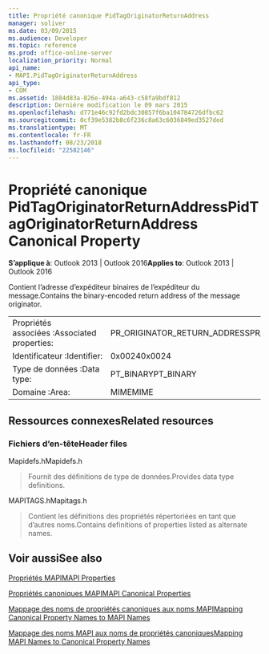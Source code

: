 ```yaml
---
title: Propriété canonique PidTagOriginatorReturnAddress
manager: soliver
ms.date: 03/09/2015
ms.audience: Developer
ms.topic: reference
ms.prod: office-online-server
localization_priority: Normal
api_name:
- MAPI.PidTagOriginatorReturnAddress
api_type:
- COM
ms.assetid: 1884d83a-826e-494a-a643-c58fa9bdf812
description: Dernière modification le 09 mars 2015
ms.openlocfilehash: d771e46c92fd2bdc30857f6ba104784726dfbc62
ms.sourcegitcommit: 0cf39e5382b8c6f236c8a63c6036849ed3527ded
ms.translationtype: MT
ms.contentlocale: fr-FR
ms.lasthandoff: 08/23/2018
ms.locfileid: "22582146"
---
```

# <a name="pidtagoriginatorreturnaddress-canonical-property"></a><span data-ttu-id="79b56-103">Propriété canonique PidTagOriginatorReturnAddress</span><span class="sxs-lookup"><span data-stu-id="79b56-103">PidTagOriginatorReturnAddress Canonical Property</span></span>

  
  
<span data-ttu-id="79b56-104">**S’applique à**: Outlook 2013 | Outlook 2016</span><span class="sxs-lookup"><span data-stu-id="79b56-104">**Applies to**: Outlook 2013 | Outlook 2016</span></span> 
  
<span data-ttu-id="79b56-105">Contient l’adresse d’expéditeur binaires de l’expéditeur du message.</span><span class="sxs-lookup"><span data-stu-id="79b56-105">Contains the binary-encoded return address of the message originator.</span></span>
  
|||
|:-----|:-----|
|<span data-ttu-id="79b56-106">Propriétés associées :</span><span class="sxs-lookup"><span data-stu-id="79b56-106">Associated properties:</span></span>  <br/> |<span data-ttu-id="79b56-107">PR_ORIGINATOR_RETURN_ADDRESS</span><span class="sxs-lookup"><span data-stu-id="79b56-107">PR_ORIGINATOR_RETURN_ADDRESS</span></span>  <br/> |
|<span data-ttu-id="79b56-108">Identificateur :</span><span class="sxs-lookup"><span data-stu-id="79b56-108">Identifier:</span></span>  <br/> |<span data-ttu-id="79b56-109">0x0024</span><span class="sxs-lookup"><span data-stu-id="79b56-109">0x0024</span></span>  <br/> |
|<span data-ttu-id="79b56-110">Type de données :</span><span class="sxs-lookup"><span data-stu-id="79b56-110">Data type:</span></span>  <br/> |<span data-ttu-id="79b56-111">PT_BINARY</span><span class="sxs-lookup"><span data-stu-id="79b56-111">PT_BINARY</span></span>  <br/> |
|<span data-ttu-id="79b56-112">Domaine :</span><span class="sxs-lookup"><span data-stu-id="79b56-112">Area:</span></span>  <br/> |<span data-ttu-id="79b56-113">MIME</span><span class="sxs-lookup"><span data-stu-id="79b56-113">MIME</span></span>  <br/> |
   
## <a name="related-resources"></a><span data-ttu-id="79b56-114">Ressources connexes</span><span class="sxs-lookup"><span data-stu-id="79b56-114">Related resources</span></span>

### <a name="header-files"></a><span data-ttu-id="79b56-115">Fichiers d’en-tête</span><span class="sxs-lookup"><span data-stu-id="79b56-115">Header files</span></span>

<span data-ttu-id="79b56-116">Mapidefs.h</span><span class="sxs-lookup"><span data-stu-id="79b56-116">Mapidefs.h</span></span>
  
> <span data-ttu-id="79b56-117">Fournit des définitions de type de données.</span><span class="sxs-lookup"><span data-stu-id="79b56-117">Provides data type definitions.</span></span>
    
<span data-ttu-id="79b56-118">MAPITAGS.h</span><span class="sxs-lookup"><span data-stu-id="79b56-118">Mapitags.h</span></span>
  
> <span data-ttu-id="79b56-119">Contient les définitions des propriétés répertoriées en tant que d’autres noms.</span><span class="sxs-lookup"><span data-stu-id="79b56-119">Contains definitions of properties listed as alternate names.</span></span>
    
## <a name="see-also"></a><span data-ttu-id="79b56-120">Voir aussi</span><span class="sxs-lookup"><span data-stu-id="79b56-120">See also</span></span>



[<span data-ttu-id="79b56-121">Propriétés MAPI</span><span class="sxs-lookup"><span data-stu-id="79b56-121">MAPI Properties</span></span>](mapi-properties.md)
  
[<span data-ttu-id="79b56-122">Propriétés canoniques MAPI</span><span class="sxs-lookup"><span data-stu-id="79b56-122">MAPI Canonical Properties</span></span>](mapi-canonical-properties.md)
  
[<span data-ttu-id="79b56-123">Mappage des noms de propriétés canoniques aux noms MAPI</span><span class="sxs-lookup"><span data-stu-id="79b56-123">Mapping Canonical Property Names to MAPI Names</span></span>](mapping-canonical-property-names-to-mapi-names.md)
  
[<span data-ttu-id="79b56-124">Mappage des noms MAPI aux noms de propriétés canoniques</span><span class="sxs-lookup"><span data-stu-id="79b56-124">Mapping MAPI Names to Canonical Property Names</span></span>](mapping-mapi-names-to-canonical-property-names.md)


